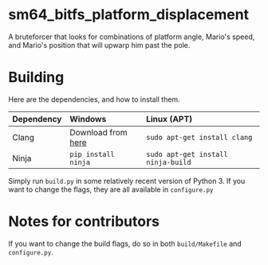 # sm64_bitfs_platform_displacement

A bruteforcer that looks for combinations of platform angle, Mario's speed, and Mario's position that will upwarp him past the pole.

# Building

Here are the dependencies, and how to install them.

Dependency | Windows | Linux (APT) |
:---------|:-------|:-----------|
Clang | Download from [here](https://github.com/llvm/llvm-project/releases/latest) | `sudo apt-get install clang`
Ninja | `pip install ninja` | `sudo apt-get install ninja-build`


Simply run `build.py` in some relatively recent version of Python 3.
If you want to change the flags, they are all available in `configure.py`

# Notes for contributors

If you want to change the build flags, do so in both `build/Makefile` and `configure.py`.